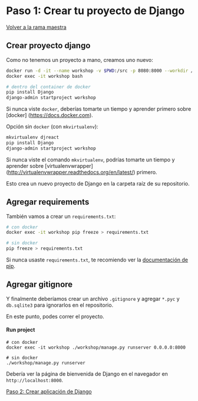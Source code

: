 # Paso 1: Crear tu proyecto de Django

[Volver a la rama maestra](https://gitlab.com/FedeG/django-react-workshop/tree/master)

## Crear proyecto django
Como no tenemos un proyecto a mano, creamos uno nuevo:

```bash
docker run -d -it --name workshop -v $PWD:/src -p 8080:8000 --workdir /src python:3.6 bash
docker exec -it workshop bash

# dentro del container de docker
pip install Django
django-admin startproject workshop
```
Si nunca viste `docker`, deberías tomarte un tiempo
y aprender primero sobre [docker] (https://docs.docker.com).

Opción sin `docker` (con `mkvirtualenv`):
```bash
mkvirtualenv djreact
pip install Django
django-admin startproject workshop
```
Si nunca viste el comando `mkvirtualenv`, podrías tomarte un tiempo
y aprender sobre [virtualenvwrapper] (http://virtualenvwrapper.readthedocs.org/en/latest/) primero.

Esto crea un nuevo proyecto de Django en la carpeta raíz de su repositorio.

## Agregar requirements
También vamos a crear un `requirements.txt`:
```bash
# con docker
docker exec -it workshop pip freeze > requirements.txt

# sin docker
pip freeze > requirements.txt
```
Si nunca usaste `requirements.txt`, te recomiendo ver la
[documentación de pip](https://pip.readthedocs.org/en/1.1/requirements.html).

## Agregar gitignore
Y finalmente deberíamos crear un archivo `.gitignore` y agregar `*.pyc` y
`db.sqlite3` para ignorarlos en el repositorio.

En este punto, podes correr el proyecto.

#### Run project
```
# con docker
docker exec -it workshop ./workshop/manage.py runserver 0.0.0.0:8000

# sin docker
./workshop/manage.py runserver
```

Debería ver la página de bienvenida de Django en el navegador en `http://localhost:8000`.

[Paso 2: Crear aplicación de Django](https://gitlab.com/FedeG/django-react-workshop/tree/step2_create_django_app)
